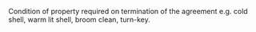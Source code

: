 Condition of property required on termination of the agreement e.g. cold shell, warm lit shell, broom clean, turn-key.
